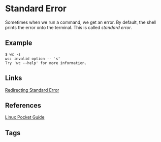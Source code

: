 # Standard Error

Sometimes when we run a command, we get an error. By default, the shell prints the error onto the terminal. This is called *standard error*.   

## Example
```
$ wc -s
wc: invalid option -- 's'
Try 'wc --help' for more information.
```

## Links
[Redirecting Standard Error](../202305212235/README.md)  

## References
[Linux Pocket Guide](https://linuxpocketguide.com/)

## Tags
